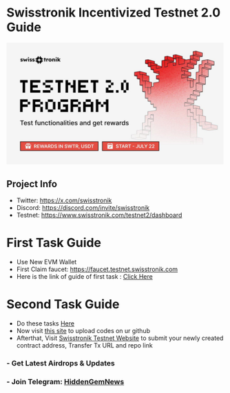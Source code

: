# Swisstronik Incentivized Testnet 2.0 Guide

<p align="center">
<img src='image.jpg' width='900'>
</p>



## Project Info

- Twitter: https://x.com/swisstronik
- Discord: https://discord.com/invite/swisstronik
- Testnet: https://www.swisstronik.com/testnet2/dashboard

# First Task Guide

- Use New EVM Wallet
- First Claim faucet: https://faucet.testnet.swisstronik.com
- Here is the link of guide of first task : [Click Here](https://github.com/BidyutRoy2/Swisstronik-Testnet/blob/main/DEPLOY-SIMPLE-CONTRACT.md)

  

# Second Task Guide
- Do these tasks [Here](https://github.com/BidyutRoy2/Swisstronik-Testnet/blob/main/MINT-100-ERC-20-TOKENS.md)
- Now visit [this site](https://github.com/BidyutRoy2/Swisstronik-Testnet/blob/main/Upload-To-Github.md) to upload codes on ur github
- Afterthat, Visit [Swisstronik Testnet Website](https://www.swisstronik.com/testnet2/dashboard) to submit your newly created contract address, Transfer Tx URL and repo link

  

### - Get Latest Airdrops & Updates

### - Join Telegram: [HiddenGemNews](https://t.me/hiddengemnews)
